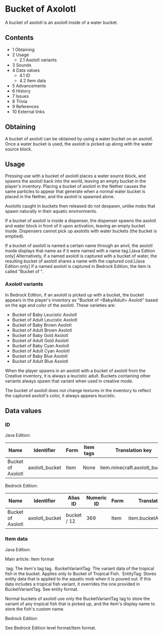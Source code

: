 # Bucket of Axolotl
A bucket of axolotl is an axolotl inside of a water bucket.

## Contents
- 1 Obtaining
- 2 Usage
	- 2.1 Axolotl variants
- 3 Sounds
- 4 Data values
	- 4.1 ID
	- 4.2 Item data
- 5 Advancements
- 6 History
- 7 Issues
- 8 Trivia
- 9 References
- 10 External links

## Obtaining
A bucket of axolotl can be obtained by using a water bucket on an axolotl. Once a water bucket is used, the axolotl is picked up along with the water source block.

## Usage
Pressing use with a bucket of axolotl places a water source block, and spawns the axolotl back into the world, leaving an empty bucket in the player's inventory. Placing a bucket of axolotl in the Nether causes the same particles to appear that generate when a normal water bucket is placed in the Nether, and the axolotl is spawned alone.

Axolotls caught in buckets then released do not despawn, unlike mobs that spawn naturally in their aquatic environments.

If a bucket of axolotl is inside a dispenser, the dispenser spawns the axolotl and water block in front of it upon activation, leaving an empty bucket inside. Dispensers cannot pick up axolotls with water buckets (the bucket is emptied).

If a bucket of axolotl is named a certain name through an anvil, the axolotl inside displays that name as if it were named with a name tag.‌[Java Edition  only] Alternatively, if a named axolotl is captured with a bucket of water, the resulting bucket of axolotl shares a name with the captured cod.‌[Java Edition  only] If a named axolotl is captured in Bedrock Edition, the item is called "Bucket of <Name>".

### Axolotl variants
In Bedrock Edition, if an axolotl is picked up with a bucket, the bucket appears in the player's inventory as "Bucket of <Baby/Adult> <Color> Axolotl" based on the age and color of the axolotl. These varieties are:

- Bucket of Baby Leucistic Axolotl
- Bucket of Adult Leucistic Axolotl
- Bucket of Baby Brown Axolotl
- Bucket of Adult Brown Axolotl
- Bucket of Baby Gold Axolotl
- Bucket of Adult Gold Axolotl
- Bucket of Baby Cyan Axolotl
- Bucket of Adult Cyan Axolotl
- Bucket of Baby Blue Axolotl
- Bucket of Adult Blue Axolotl

When the player spawns in an axolotl with a bucket of axolotl from the Creative inventory, it is always a leucistic adult. Buckets containing other variants always spawn that variant when used in creative mode.

The bucket of axolotl does not change textures in the inventory to reflect the captured axolotl's color, it always appears leucistic.

## Data values
### ID
Java Edition:

| Name              | Identifier     | Form | Item tags | Translation key               |
|-------------------|----------------|------|-----------|-------------------------------|
| Bucket of Axolotl | axolotl_bucket | Item | None      | item.minecraft.axolotl_bucket |

Bedrock Edition:

| Name              | Identifier     | Alias ID    | Numeric ID | Form | Translation key         |
|-------------------|----------------|-------------|------------|------|-------------------------|
| Bucket of Axolotl | axolotl_bucket | bucket / 12 | 369        | Item | item.bucketAxolotl.name |

### Item data
Java Edition:

Main article: Item format

 tag: The item's tag tag.
 BucketVariantTag: The variant data of the tropical fish in the bucket. Applies only to Bucket of Tropical Fish.
 EntityTag: Stores entity data that is applied to the aquatic mob when it is poured out. If this data includes a tropical fish variant, it overrides the one provided in BucketVariantTag.
See entity format.

Normal buckets of axolotl use only the BucketVariantTag tag to store the variant of any tropical fish that is picked up, and the item's display name to store the fish's custom name.

Bedrock Edition:

See Bedrock Edition level format/Item format.

